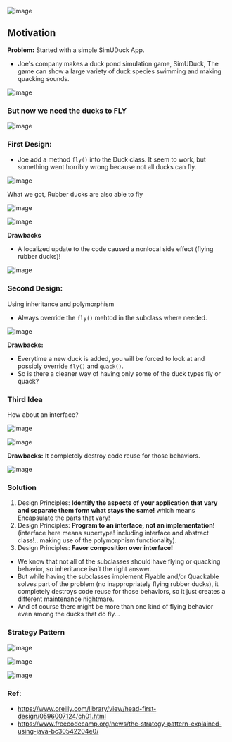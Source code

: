 ![image](https://user-images.githubusercontent.com/19663316/172449958-8975461b-ba18-4d7f-b74c-9b327c51e10c.png)

## Motivation

**Problem:**   Started with a simple SimUDuck App.

* Joe's company makes a duck pond simulation game, SimUDuck, The game can show a large variety of duck species swimming and making quacking sounds.

![image](https://user-images.githubusercontent.com/19663316/172450506-9876578a-8e87-4057-8782-90c675663693.png)

### But now we need the ducks to FLY

![image](https://user-images.githubusercontent.com/19663316/172450546-547310c9-799b-46f2-95cf-b033bdf6838a.png) 

### First Design:
* Joe add a method `fly()` into the Duck class. It seem to work, but something went horribly wrong because not all ducks can fly.

![image](https://user-images.githubusercontent.com/19663316/172450753-5913b334-63ab-4643-b57e-b8023e983cc8.png)

What we got, Rubber ducks are also able to fly

![image](https://user-images.githubusercontent.com/19663316/172679433-3659275b-b1d9-4af4-b0ec-f0917cfa43e6.png)

![image](https://user-images.githubusercontent.com/19663316/172450865-4f1f11ec-bad9-4619-872a-2fbcac3364ef.png)


**Drawbacks**
* A localized update to the code caused a nonlocal side effect (flying rubber ducks)!


![image](https://user-images.githubusercontent.com/19663316/172450969-29b31625-7a7e-4281-a648-98fd1bd386d3.png)

### Second Design:
Using inheritance and polymorphism
* Always override the `fly()` mehtod in the subclass where needed.

![image](https://user-images.githubusercontent.com/19663316/172451061-a2b167ff-900f-4d61-865f-61f085f102ec.png)

**Drawbacks:** 
* Everytime a new duck is added, you will be forced to look at and possibly override `fly()` and `quack()`. 
* So is there a cleaner way of having only some of the duck types fly or quack?

### Third Idea

How about an interface?

![image](https://user-images.githubusercontent.com/19663316/172453211-4fc09800-05db-4e9a-a1d0-0d71683532ac.png)

![image](https://user-images.githubusercontent.com/19663316/172453303-7a1f4009-c5e8-4021-80f1-5c2e92399593.png)

**Drawbacks:** It completely destroy code reuse for those behaviors.

![image](https://user-images.githubusercontent.com/19663316/172453241-6f55e5e6-8bbb-4222-a407-3ebda5e17752.png)


### Solution

1. Design Principles: **Identify the aspects of your application that vary and separate them form what stays the same!**
                               which means Encapsulate the parts that vary!
2. Design Principles: **Program to an interface, not an implementation!** (interface here means supertype! including interface
                               and abstract class!.. making use of the polymorphism functionality).
3. Design Principles:  **Favor composition over interface!**


* We know that not all of the subclasses should have flying or quacking behavior, so inheritance isn’t the right answer. 
* But while having the subclasses implement Flyable and/or Quackable solves part of the problem (no inappropriately flying rubber ducks), it completely destroys code reuse for those behaviors, so it just creates a different maintenance nightmare.
* And of course there might be more than one kind of flying behavior even among the ducks that do fly...


### Strategy Pattern

![image](https://user-images.githubusercontent.com/19663316/172451086-d55c9b63-8bd5-4eee-9ab5-dd31d777f608.png)

![image](https://user-images.githubusercontent.com/19663316/172451458-80e8e00a-6194-4109-b388-7c18b3181a66.png)

![image](https://user-images.githubusercontent.com/19663316/172451633-410c2335-065b-4cfd-bd67-7a6004bf2ceb.png)


### Ref: 
* https://www.oreilly.com/library/view/head-first-design/0596007124/ch01.html
* https://www.freecodecamp.org/news/the-strategy-pattern-explained-using-java-bc30542204e0/

